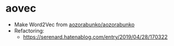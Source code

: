 # aovec

- Make Word2Vec from [aozorabunko/aozorabunko](https://github.com/aozorabunko/aozorabunko)
- Refactoring:
  - <https://serenard.hatenablog.com/entry/2019/04/28/170322>
